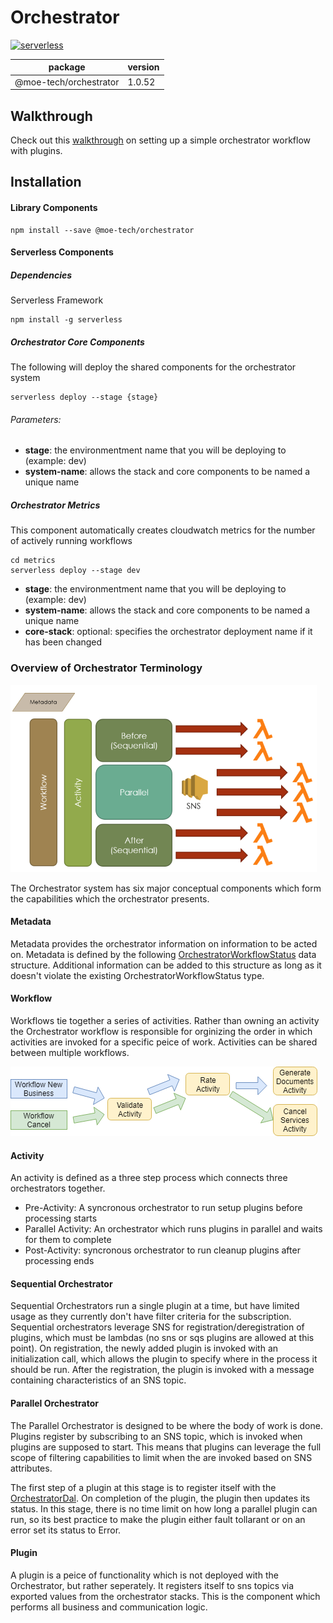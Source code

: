 # Orchestrator

[![serverless](http://public.serverless.com/badges/v3.svg)](http://www.serverless.com)

package | version
--- | ---
@moe-tech/orchestrator | 1.0.52

## Walkthrough
Check out this [walkthrough](https://github.com/mutual-of-enumclaw/orchestrator/tree/master/examples/simple-step-workflow) on setting up a simple orchestrator workflow with plugins.

## Installation

#### Library Components

```
npm install --save @moe-tech/orchestrator
```

#### Serverless Components

##### Dependencies
Serverless Framework
``` !bash
npm install -g serverless
```

##### Orchestrator Core Components
The following will deploy the shared components for the orchestrator system

``` !bash
serverless deploy --stage {stage}
```
###### Parameters:
- **stage**: the environmentment name that you will be deploying to (example: dev)
- **system-name**: allows the stack and core components to be named a unique name

##### Orchestrator Metrics
This component automatically creates cloudwatch metrics for the number of actively running workflows

``` !bash
cd metrics
serverless deploy --stage dev
```
- **stage**: the environmentment name that you will be deploying to (example: dev)
- **system-name**: allows the stack and core components to be named a unique name
- **core-stack**: optional: specifies the orchestrator deployment name if it has been changed



### Overview of Orchestrator Terminology
![Overview Image](./images/overview.png)

The Orchestrator system has six major conceptual components which form the capabilities which the orchestrator presents.

#### Metadata
Metadata provides the orchestrator information on information to be acted on.  Metadata is defined by the following [OrchestratorWorkflowStatus](./src/types/workflow.ts) data structure. Additional information can be added to this structure as long as it doesn't violate the existing OrchestratorWorkflowStatus type.

#### Workflow
Workflows tie together a series of activities.  Rather than owning an activity the Orchestrator workflow is responsible for orginizing the order in which activities are invoked for a specific peice of work.  Activities can be shared between multiple workflows.

![Workflow Image](./images/workflows.png)

#### Activity
An activity is defined as a three step process which connects three orchestrators together.

- Pre-Activity: A syncronous orchestrator to run setup plugins before processing starts
- Parallel Activity: An orchestrator which runs plugins in parallel and waits for them to complete
- Post-Activity:  syncronous orchestrator to run cleanup plugins after processing ends

#### Sequential Orchestrator
Sequential Orchestrators run a single plugin at a time, but have limited usage as they currently don't have filter criteria for the subscription.  Sequential orchestrators leverage SNS for registration/deregistration of plugins, which must be lambdas (no sns or sqs plugins are allowed at this point).  On registration, the newly added plugin is invoked with an initialization call, which allows the plugin to specify where in the process it should be run.  After the registration, the plugin is invoked with a message containing characteristics of an SNS topic.

#### Parallel Orchestrator
The Parallel Orchestrator is designed to be where the body of work is done.  Plugins register by subscribing to an SNS topic, which is invoked when plugins are supposed to start.  This means that plugins can leverage the full scope of filtering capabilities to limit when the are invoked based on SNS attributes.

The first step of a plugin at this stage is to register itself with the [OrchestratorDal](./src/dataAccessLayers/orchestratorStatusDal.ts).  On completion of the plugin, the plugin then updates its status.  In this stage, there is no time limit on how long a parallel plugin can run, so its best practice to make the plugin either fault tollarant or on an error set its status to Error.

#### Plugin
A plugin is a peice of functionality which is not deployed with the Orchestrator, but rather seperately.  It registers itself to sns topics via exported values from the orchestrator stacks.  This is the component which performs all business and communication logic.
